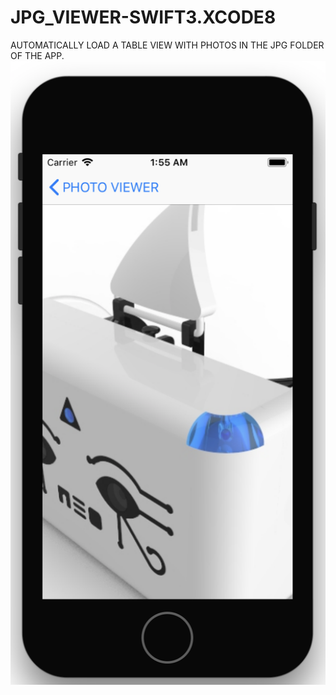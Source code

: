# JPG_VIEWER-SWIFT3.XCODE8
AUTOMATICALLY LOAD A TABLE VIEW WITH PHOTOS IN THE JPG FOLDER OF THE APP.
![ScreenShot](PHOTO_VIEWER2.png)
